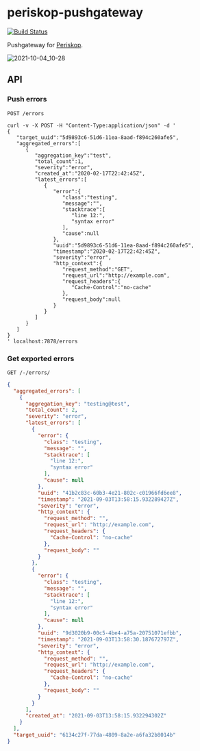 # periskop-pushgateway

[![Build Status](https://api.cirrus-ci.com/github/soundcloud/periskop-pushgateway.svg)](https://cirrus-ci.com/github/soundcloud/periskop-pushgateway)

Pushgateway for [Periskop](https://github.com/soundcloud/periskop).

![2021-10-04_10-28](https://user-images.githubusercontent.com/280193/135818707-ad1d62b1-e65c-4878-a6e0-19d2f37e8022.png)


## API

### Push errors

`POST /errors`

```
curl -v -X POST -H "Content-Type:application/json" -d '
{
   "target_uuid":"5d9893c6-51d6-11ea-8aad-f894c260afe5",
   "aggregated_errors":[
      {
         "aggregation_key":"test",
         "total_count":1,
         "severity":"error",
         "created_at":"2020-02-17T22:42:45Z",
         "latest_errors":[
            {
               "error":{
                  "class":"testing",
                  "message":"",
                  "stacktrace":[
                     "line 12:",
                     "syntax error"
                  ],
                  "cause":null
               },
               "uuid":"5d9893c6-51d6-11ea-8aad-f894c260afe5",
               "timestamp":"2020-02-17T22:42:45Z",
               "severity":"error",
               "http_context":{
                  "request_method":"GET",
                  "request_url":"http://example.com",
                  "request_headers":{
                     "Cache-Control":"no-cache"
                  },
                  "request_body":null
               }
            }
         ]
      }
   ]
}                                           
' localhost:7878/errors
```

### Get exported errors

`GET /-/errors/`

```json
{
  "aggregated_errors": [
    {
      "aggregation_key": "testing@test",
      "total_count": 2,
      "severity": "error",
      "latest_errors": [
        {
          "error": {
            "class": "testing",
            "message": "",
            "stacktrace": [
              "line 12:",
              "syntax error"
            ],
            "cause": null
          },
          "uuid": "41b2c83c-60b3-4e21-802c-c01966fd6ee8",
          "timestamp": "2021-09-03T13:58:15.932289427Z",
          "severity": "error",
          "http_context": {
            "request_method": "",
            "request_url": "http://example.com",
            "request_headers": {
              "Cache-Control": "no-cache"
            },
            "request_body": ""
          }
        },
        {
          "error": {
            "class": "testing",
            "message": "",
            "stacktrace": [
              "line 12:",
              "syntax error"
            ],
            "cause": null
          },
          "uuid": "9d3020b9-00c5-4be4-a75a-20751071efbb",
          "timestamp": "2021-09-03T13:58:30.187672797Z",
          "severity": "error",
          "http_context": {
            "request_method": "",
            "request_url": "http://example.com",
            "request_headers": {
              "Cache-Control": "no-cache"
            },
            "request_body": ""
          }
        }
      ],
      "created_at": "2021-09-03T13:58:15.932294302Z"
    }
  ],
  "target_uuid": "6134c27f-77da-4809-8a2e-a6fa32b8014b"
}
```
